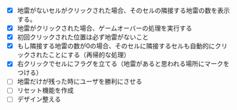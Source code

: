 - [x] 地雷がないセルがクリックされた場合、そのセルの隣接する地雷の数を表示する。
- [x] 地雷がクリックされた場合、ゲームオーバーの処理を実行する
- [x] 初回クリックされた位置は必ず地雷がないこと
- [x] もし隣接する地雷の数が0の場合、そのセルに隣接するセルも自動的にクリックされたことにする（再帰的な処理）
- [x] 右クリックでセルにフラグを立てる（地雷があると思われる場所にマークをつける）
- [ ] 地雷だけが残った時にユーザを勝利にさせる
- [ ] リセット機能を作成
- [ ] デザイン整える
